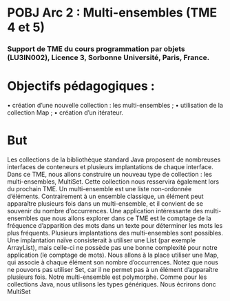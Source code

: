 # POBJ Arc 2 : Multi-ensembles (TME 4 et 5)

### Support de TME du cours programmation par objets (LU3IN002), Licence 3, Sorbonne Université, Paris, France.

# Objectifs pédagogiques :
• création d’une nouvelle collection : les multi-ensembles ;
• utilisation de la collection Map ;
• création d’un itérateur.

# But
Les collections de la bibliothèque standard Java proposent de nombreuses interfaces de conteneurs
et plusieurs implantations de chaque interface. Dans ce TME, nous allons construire un nouveau
type de collection : les multi-ensembles, MultiSet. Cette collection nous resservira également lors
du prochain TME.
Un multi-ensemble est une liste non-ordonnée d’éléments. Contrairement à un ensemble classique,
un élément peut apparaître plusieurs fois dans un multi-ensemble, et il convient de se souvenir du
nombre d’occurrences. Une application intéressante des multi-ensembles que nous allons explorer
dans ce TME est le comptage de la fréquence d’apparition des mots dans un texte pour déterminer
les mots les plus fréquents.
Plusieurs implantations des multi-ensembles sont possibles. Une implantation naïve consisterait à
utiliser une List (par exemple ArrayList), mais celle-ci ne possède pas une bonne complexité pour
notre application (le comptage de mots). Nous allons à la place utiliser une Map, qui associe à chaque
élément son nombre d’occurrences. Notez que nous ne pouvons pas utiliser Set, car il ne permet
pas à un élément d’apparaître plusieurs fois.
Notre multi-ensemble est polymorphe. Comme pour les collections Java, nous utilisons les types
génériques. Nous écrirons donc MultiSet<T>
